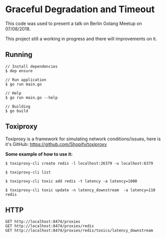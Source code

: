 # Graceful Degradation and Timeout

This code was used to present a talk on Berlin Golang Meetup on 07/08/2018.

This project still a working in progress and there will improvements on it.

## Running
```
// Install dependencies
$ dep ensure

// Run application
$ go run main.go

// Help
$ go run main.go --help

// Building
$ go build
```

## Toxiproxy
Toxiproxy is a framework for simulating network conditions/issues, here is it's GitHub:
https://github.com/Shopify/toxiproxy

**Some example of how to use it:**
```
$ toxiproxy-cli create redis -l localhost:26379 -u localhost:6379

$ toxiproxy-cli list

$ toxiproxy-cli toxic add redis -t latency -a latency=1000

$ toxiproxy-cli toxic update -n latency_downstream  -a latency=110 redis
```


## HTTP
```
GET http://localhost:8474/proxies
GET http://localhost:8474/proxies/redis
GET http://localhost:8474/proxies/redis/toxics/latency_downstream
```

